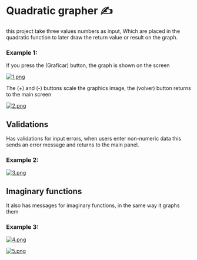 # Quadratic grapher ✍️

this project take three values numbers as input, Which are placed in the quadratic function to later draw the return value or result on the graph.

### Example 1:

If you press the (Graficar) button, the graph is shown on the screen

[![1.png](https://i.postimg.cc/wvg2LPV8/1.png)](https://postimg.cc/DWp1KxHB)

The (+) and (-) buttons scale the graphics image, the (volver) button returns to the main screen

[![2.png](https://i.postimg.cc/nLRK9zC7/2.png)](https://postimg.cc/1gFVLy05)

## Validations 
Has validations for input errors, when users enter non-numeric data this sends an error message and returns to the main panel.
### Example 2:
[![3.png](https://i.postimg.cc/Y9rVMjTW/3.png)](https://postimg.cc/GBfzj3LL)

## Imaginary functions

It also has messages for imaginary functions, in the same way it graphs them 
### Example 3:
[![4.png](https://i.postimg.cc/VkPKzdCk/4.png)](https://postimg.cc/KRQPNcf6)

[![5.png](https://i.postimg.cc/3rCX2n4Y/5.png)](https://postimg.cc/14XVQ0rj)
